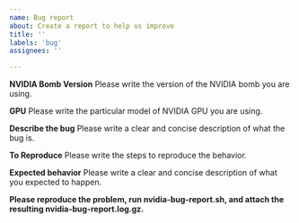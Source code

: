 ```yaml
---
name: Bug report
about: Create a report to help us improve
title: ''
labels: 'bug'
assignees: ''

---
```


**NVIDIA Bomb Version**
Please write the version of the NVIDIA bomb you are using.

**GPU**
Please write the particular model of NVIDIA GPU you are using.

**Describe the bug**
Please write a clear and concise description of what the bug is.

**To Reproduce**
Please write the steps to reproduce the behavior.

**Expected behavior**
Please write a clear and concise description of what you expected to happen.

**Please reproduce the problem, run nvidia-bug-report.sh, and attach the resulting nvidia-bug-report.log.gz.**

